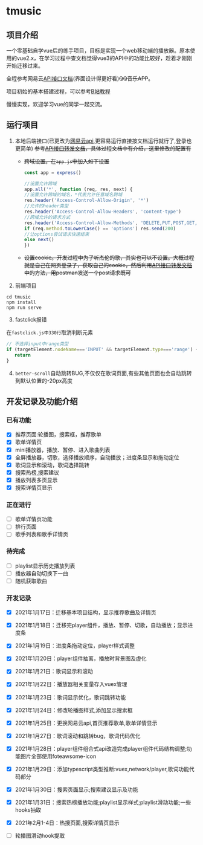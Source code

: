 # tmusic

## 项目介绍

一个零基础自学vue后的练手项目，目标是实现一个web移动端的播放器。原本使用的vue2.x，在学习过程中查文档觉得vue3的API中的功能比较好，趁着才刚刚开始迁移过来。

全程参考网易云[API接口文档](https://github.com/Binaryify/NeteaseCloudMusicApi)(界面设计得更好看)~~QQ音乐APP~~。

项目初始的基本搭建过程，可以参考[B站教程](https://www.bilibili.com/video/BV15741177Eh)

慢慢实现，欢迎学习vue的同学一起交流。

## 运行项目

1. 本地后端接口(已更改为[网易云api](https://github.com/Binaryify/NeteaseCloudMusicApi),更容易运行直接按文档运行就行了,登录也更简单)
   ~~参考[API接口转发文档](https://jsososo.github.io/QQMusicApi)，具体过程文档中有介绍，这里修改的配置有~~
   - ~~跨域设置。在`app.js`中加入如下设置~~

        ```js
        const app = express()

        //设置允许跨域
        app.all('*', function (req, res, next) {
        //设置允许跨域的域名，*代表允许任意域名跨域
        res.header('Access-Control-Allow-Origin', '*')
        //允许的header类型
        res.header('Access-Control-Allow-Headers', 'content-type')
        //跨域允许的请求方式
        res.header('Access-Control-Allow-Methods', 'DELETE,PUT,POST,GET,OPTIONS')
        if (req.method.toLowerCase() == 'options') res.send(200)
        //让options尝试请求快速结束
        else next()
        })
        ```

   - ~~设置cookie。开发过程中为了听杰伦的歌，其实也可以不设置。大概过程就是自己在网页登录了，获取自己的cookie，然后利用[API接口转发文档](https://jsososo.github.io/QQMusicApi)中的方法，用postman发送一个post请求既可~~

2. 前端项目

```shell
cd tmusic
npm install
npm run serve
```

3. fastclick报错

在`fastclick.js中330行`取消判断元素

```js
// 不选择input中range类型
if (targetElement.nodeName==='INPUT' && targetElement.type==='range') {
   return
}

```

4. `better-scroll`自动跳转BUG,不仅仅在歌词页面,有些其他页面也会自动跳转到默认位置的-20px高度

## 开发记录及功能介绍

### 已有功能

- [x] 推荐页面:轮播图，搜索框，推荐歌单
- [x] 歌单详情页
- [x] mini播放器，播放、暂停、进入歌曲列表
- [x] 全屏播放器，切歌，选择播放顺序，自动播放；进度条显示和拖动定位
- [x] 歌词显示和滚动，歌词选择跳转
- [x] 搜索热榜,搜索建议
- [x] 播放列表多页显示
- [x] 搜索详情页显示

### 正在进行

- [ ] 歌单详情页功能
- [ ] 排行页面
- [ ] 歌手列表和歌手详情页

### 待完成

- [ ] playlist显示历史播放列表
- [ ] 播放器自动切换下一曲
- [ ] 随机获取歌曲

### 开发记录

- [x] 2021年1月17日：迁移基本项目结构，显示推荐歌曲及详情页
- [x] 2021年1月18日：迁移完player组件，播放、暂停、切歌，自动播放；显示进度条
- [x] 2021年1月19日：进度条拖动定位，player样式调整
- [x] 2021年1月20日：player组件抽离，播放时背景图及虚化
- [x] 2021年1月21日：歌词显示和滚动
- [x] 2021年1月22日：播放器相关变量存入vuex管理
- [x] 2021年1月23日：歌词显示优化，歌词跳转功能
- [x] 2021年1月24日：修改轮播图样式,添加显示搜索框
- [x] 2021年1月25日：更换网易云api,首页推荐歌单,歌单详情显示
- [x] 2021年1月27日：歌词滚动和跳转bug，歌词代码优化
- [x] 2021年1月28日：player组件组合式api改造完成player组件代码结构调整;功能图片全部使用foteawsome-icon
- [x] 2021年1月29日：添加typescript类型推断:vuex,network/player,歌词功能代码部分
- [x] 2021年1月30日：搜索页面显示;搜索建议显示及功能
- [x] 2021年1月31日：搜索热榜播放功能;playlist显示样式;playlist滑动功能;一些hooks抽取
- [x] 2021年2月1-4日：热搜页面,搜索详情页显示
- [ ] 轮播图滑动hook提取
  